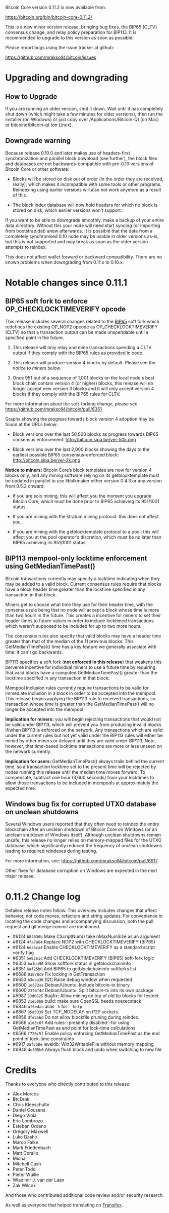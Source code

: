 Bitcoin Core version 0.11.2 is now available from:

  <https://bitcoin.org/bin/bitcoin-core-0.11.2/>

This is a new minor version release, bringing bug fixes, the BIP65
(CLTV) consensus change, and relay policy preparation for BIP113. It is
recommended to upgrade to this version as soon as possible.

Please report bugs using the issue tracker at github:

  <https://github.com/mraksoll4/bitcoin/issues>

Upgrading and downgrading
=========================

How to Upgrade
--------------

If you are running an older version, shut it down. Wait until it has completely
shut down (which might take a few minutes for older versions), then run the
installer (on Windows) or just copy over /Applications/Bitcoin-Qt (on Mac) or
bitcoind/bitcoin-qt (on Linux).

Downgrade warning
------------------

Because release 0.10.0 and later makes use of headers-first synchronization and
parallel block download (see further), the block files and databases are not
backwards-compatible with pre-0.10 versions of Bitcoin Core or other software:

* Blocks will be stored on disk out of order (in the order they are
received, really), which makes it incompatible with some tools or
other programs. Reindexing using earlier versions will also not work
anymore as a result of this.

* The block index database will now hold headers for which no block is
stored on disk, which earlier versions won't support.

If you want to be able to downgrade smoothly, make a backup of your entire data
directory. Without this your node will need start syncing (or importing from
bootstrap.dat) anew afterwards. It is possible that the data from a completely
synchronised 0.10 node may be usable in older versions as-is, but this is not
supported and may break as soon as the older version attempts to reindex.

This does not affect wallet forward or backward compatibility. There are no
known problems when downgrading from 0.11.x to 0.10.x.

Notable changes since 0.11.1
============================

BIP65 soft fork to enforce OP_CHECKLOCKTIMEVERIFY opcode
--------------------------------------------------------

This release includes several changes related to the [BIP65][] soft fork
which redefines the existing OP_NOP2 opcode as OP_CHECKLOCKTIMEVERIFY
(CLTV) so that a transaction output can be made unspendable until a
specified point in the future.

1. This release will only relay and mine transactions spending a CLTV
   output if they comply with the BIP65 rules as provided in code.

2. This release will produce version 4 blocks by default. Please see the
   *notice to miners* below.

3. Once 951 out of a sequence of 1,001 blocks on the local node's best block
   chain contain version 4 (or higher) blocks, this release will no
   longer accept new version 3 blocks and it will only accept version 4
   blocks if they comply with the BIP65 rules for CLTV.

For more information about the soft-forking change, please see
<https://github.com/mraksoll4/bitcoin/pull/6351>

Graphs showing the progress towards block version 4 adoption may be
found at the URLs below:

- Block versions over the last 50,000 blocks as progress towards BIP65
  consensus enforcement: <http://bitcoin.sipa.be/ver-50k.png>

- Block versions over the last 2,000 blocks showing the days to the
  earliest possible BIP65 consensus-enforced block: <http://bitcoin.sipa.be/ver-2k.png>

**Notice to miners:** Bitcoin Core’s block templates are now for
version 4 blocks only, and any mining software relying on its
getblocktemplate must be updated in parallel to use libblkmaker either
version 0.4.3 or any version from 0.5.2 onward.

- If you are solo mining, this will affect you the moment you upgrade
  Bitcoin Core, which must be done prior to BIP65 achieving its 951/1001
  status.

- If you are mining with the stratum mining protocol: this does not
  affect you.

- If you are mining with the getblocktemplate protocol to a pool: this
  will affect you at the pool operator’s discretion, which must be no
  later than BIP65 achieving its 951/1001 status.

[BIP65]: https://github.com/bitcoin/bips/blob/master/bip-0065.mediawiki

BIP113 mempool-only locktime enforcement using GetMedianTimePast()
----------------------------------------------------------------

Bitcoin transactions currently may specify a locktime indicating when
they may be added to a valid block.  Current consensus rules require
that blocks have a block header time greater than the locktime specified
in any transaction in that block.

Miners get to choose what time they use for their header time, with the
consensus rule being that no node will accept a block whose time is more
than two hours in the future.  This creates a incentive for miners to
set their header times to future values in order to include locktimed
transactions which weren't supposed to be included for up to two more
hours.

The consensus rules also specify that valid blocks may have a header
time greater than that of the median of the 11 previous blocks.  This
GetMedianTimePast() time has a key feature we generally associate with
time: it can't go backwards.

[BIP113][] specifies a soft fork (**not enforced in this release**) that
weakens this perverse incentive for individual miners to use a future
time by requiring that valid blocks have a computed GetMedianTimePast()
greater than the locktime specified in any transaction in that block.

Mempool inclusion rules currently require transactions to be valid for
immediate inclusion in a block in order to be accepted into the mempool.
This release begins applying the BIP113 rule to received transactions,
so transaction whose time is greater than the GetMedianTimePast() will
no longer be accepted into the mempool.

**Implication for miners:** you will begin rejecting transactions that
would not be valid under BIP113, which will prevent you from producing
invalid blocks if/when BIP113 is enforced on the network. Any
transactions which are valid under the current rules but not yet valid
under the BIP113 rules will either be mined by other miners or delayed
until they are valid under BIP113. Note, however, that time-based
locktime transactions are more or less unseen on the network currently.

**Implication for users:** GetMedianTimePast() always trails behind the
current time, so a transaction locktime set to the present time will be
rejected by nodes running this release until the median time moves
forward. To compensate, subtract one hour (3,600 seconds) from your
locktimes to allow those transactions to be included in mempools at
approximately the expected time.

[BIP113]: https://github.com/bitcoin/bips/blob/master/bip-0113.mediawiki

Windows bug fix for corrupted UTXO database on unclean shutdowns
----------------------------------------------------------------

Several Windows users reported that they often need to reindex the
entire blockchain after an unclean shutdown of Bitcoin Core on Windows
(or an unclean shutdown of Windows itself). Although unclean shutdowns
remain unsafe, this release no longer relies on memory-mapped files for
the UTXO database, which significantly reduced the frequency of unclean
shutdowns leading to required reindexes during testing.

For more information, see: <https://github.com/mraksoll4/bitcoin/pull/6917>

Other fixes for database corruption on Windows are expected in the
next major release.

0.11.2 Change log
=================

Detailed release notes follow. This overview includes changes that affect
behavior, not code moves, refactors and string updates. For convenience in locating
the code changes and accompanying discussion, both the pull request and
git merge commit are mentioned.

- #6124 `684636b` Make CScriptNum() take nMaxNumSize as an argument
- #6124 `4fa7a04` Replace NOP2 with CHECKLOCKTIMEVERIFY (BIP65)
- #6124 `6ea5ca4` Enable CHECKLOCKTIMEVERIFY as a standard script verify flag
- #6351 `5e82e1c` Add CHECKLOCKTIMEVERIFY (BIP65) soft-fork logic
- #6353 `ba1da90` Show softfork status in getblockchaininfo
- #6351 `6af25b0` Add BIP65 to getblockchaininfo softforks list
- #6688 `01878c9` Fix locking in GetTransaction
- #6653 `b3eaa30` [Qt] Raise debug window when requested
- #6600 `1e672ae` Debian/Ubuntu: Include bitcoin-tx binary
- #6600 `2394f4d` Debian/Ubuntu: Split bitcoin-tx into its own package
- #5987 `33d6825` Bugfix: Allow mining on top of old tip blocks for testnet
- #6852 `21e58b8` build: make sure OpenSSL heeds noexecstack
- #6846 `af6edac` alias `-h` for `--help`
- #6867 `95a5039` Set TCP_NODELAY on P2P sockets.
- #6856 `dfe55bd` Do not allow blockfile pruning during reindex.
- #6566 `a1d3c6f` Add rules--presently disabled--for using GetMedianTimePast as end point for lock-time calculations
- #6566 `f720c5f` Enable policy enforcing GetMedianTimePast as the end point of lock-time constraints
- #6917 `0af5b8e` leveldb: Win32WritableFile without memory mapping
- #6948 `4e895b0` Always flush block and undo when switching to new file

Credits
=======

Thanks to everyone who directly contributed to this release:

- Alex Morcos
- ฿tcDrak
- Chris Kleeschulte
- Daniel Cousens
- Diego Viola
- Eric Lombrozo
- Esteban Ordano
- Gregory Maxwell
- Luke Dashjr
- Marco Falke
- Mark Friedenbach
- Matt Corallo
- Micha
- Mitchell Cash
- Peter Todd
- Pieter Wuille
- Wladimir J. van der Laan
- Zak Wilcox

And those who contributed additional code review and/or security research.

As well as everyone that helped translating on [Transifex](https://www.transifex.com/projects/p/bitcoin/).
